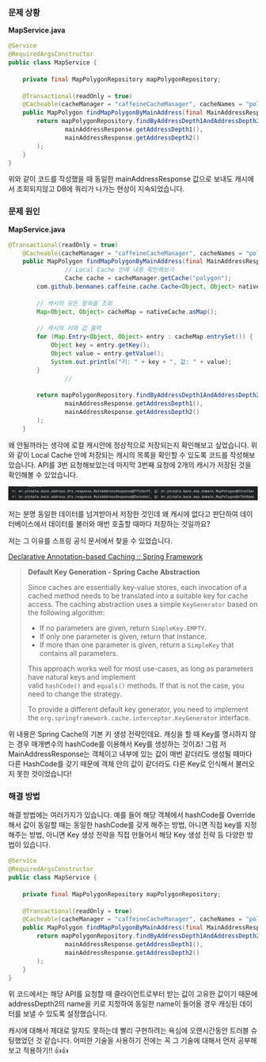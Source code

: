 ### 문제 상황

**MapService.java**

```java
@Service
@RequiredArgsConstructor
public class MapService {

    private final MapPolygonRepository mapPolygonRepository;

    @Transactional(readOnly = true)
    @Cacheable(cacheManager = "caffeineCacheManager", cacheNames = "polygon")
    public MapPolygon findMapPolygonByMainAddress(final MainAddressResponse mainAddressResponse) {
        return mapPolygonRepository.findByAddressDepth1AndAddressDepth2(
                mainAddressResponse.getAddressDepth1(),
                mainAddressResponse.getAddressDepth2()
        );
    }
}
```

위와 같이 코드를 작성했을 때 동일한 mainAddressResponse 값으로 보내도 캐시에서 조회되지않고 DB에 쿼리가 나가는 현상이 지속되었습니다.

### 문제 원인

**MapService.java**

```java
@Transactional(readOnly = true)
    @Cacheable(cacheManager = "caffeineCacheManager", cacheNames = "polygon")
    public MapPolygon findMapPolygonByMainAddress(final MainAddressResponse mainAddressResponse) {
				// Local Cache 안에 내용 확인해보기
				Cache cache = cacheManager.getCache("polygon");
        com.github.benmanes.caffeine.cache.Cache<Object, Object> nativeCache = (com.github.benmanes.caffeine.cache.Cache<Object, Object>)cache.getNativeCache();

        // 캐시의 모든 항목을 조회
        Map<Object, Object> cacheMap = nativeCache.asMap();

        // 캐시의 키와 값 출력
        for (Map.Entry<Object, Object> entry : cacheMap.entrySet()) {
            Object key = entry.getKey();
            Object value = entry.getValue();
            System.out.println("키: " + key + ", 값: " + value);
        }
				// 

        return mapPolygonRepository.findByAddressDepth1AndAddressDepth2(
                mainAddressResponse.getAddressDepth1(),
                mainAddressResponse.getAddressDepth2()
        );
    }
```

왜 안될까라는 생각에 로컬 캐시안에 정상적으로 저장되는지 확인해보고 싶었습니다. 위와 같이 Local Cache 안에 저장되는 캐시의 목록을 확인할 수 있도록 코드를 작성해보았습니다. API를 3번 요청해보았는데 마지막 3번째 요청에 2개의 캐시가 저장된 것을 확인해볼 수 있었습니다.

![Untitled](./image/cache_local_cache_store.png)

저는 분명 동일한 데이터를 넘겨받아서 저장한 것인데 왜 캐시에 없다고 판단하여 데이터베이스에서 데이터를 불러와 매번 호출할 때마다 저장하는 것일까요?

저는 그 이유를 스프링 공식 문서에서 찾을 수 있었습니다.

[Declarative Annotation-based Caching :: Spring Framework](https://docs.spring.io/spring-framework/reference/integration/cache/annotations.html#cache-annotations-cacheable-default-key)

> **Default Key Generation - Spring Cache Abstraction**
> 
> 
> Since caches are essentially key-value stores, each invocation of a cached method needs to be translated into a suitable key for cache access. The caching abstraction uses a simple `KeyGenerator` based on the following algorithm:
> 
> - If no parameters are given, return `SimpleKey.EMPTY`.
> - If only one parameter is given, return that instance.
> - If more than one parameter is given, return a `SimpleKey` that contains all parameters.
> 
> This approach works well for most use-cases, as long as parameters have natural keys and implement valid `hashCode()` and `equals()` methods. If that is not the case, you need to change the strategy.
> 
> To provide a different default key generator, you need to implement the `org.springframework.cache.interceptor.KeyGenerator` interface.
> 

위 내용은 Spring Cache의 기본 키 생성 전략인데요. 캐싱을 할 때 Key를 명시하지 않는 경우 매개변수의 hashCode를 이용해서 Key를 생성하는 것이죠! 그럼 저 MainAddressResponse는 객체이고 내부에 있는 값이 매번 같더라도 생성될 때마다 다른 HashCode를 갖기 때문에 객체 안의 값이 같더라도 다른 Key로 인식해서 불러오지 못한 것이었습니다!

### 해결 방법

해결 방법에는 여러가지가 있습니다. 예를 들어 해당 객체에서 hashCode를 Override해서 값이 동일할 때는 동일한 hashCode를 갖게 해주는 방법, 아니면 직접 key를 지정해주는 방법, 아니면 Key 생성 전략을 직접 만들어서 해당 Key 생성 전략 등 다양한 방법이 있습니다.

```java
@Service
@RequiredArgsConstructor
public class MapService {

    private final MapPolygonRepository mapPolygonRepository;

    @Transactional(readOnly = true)
    @Cacheable(cacheManager = "caffeineCacheManager", cacheNames = "polygon", key = "#mainAddressResponse.addressDepth2.name")
    public MapPolygon findMapPolygonByMainAddress(final MainAddressResponse mainAddressResponse) {
        return mapPolygonRepository.findByAddressDepth1AndAddressDepth2(
                mainAddressResponse.getAddressDepth1(),
                mainAddressResponse.getAddressDepth2()
        );
    }
}
```

위 코드에서는 해당 API를 요청할 때 클라이언트로부터 받는 값이 고유한 값이기 때문에 addressDepth2의 name을 키로 지정하여 동일한 name이 들어올 경우 캐싱된 데이터를 보낼 수 있도록 설정했습니다.

캐시에 대해서 제대로 알지도 못하는데 빨리 구현하려는 욕심에 오랜시간동안 트러블 슈팅했었던 것 같습니다. 어떠한 기술을 사용하기 전에는 꼭 그 기술에 대해서 먼저 공부해보고 적용하기!! 👍👍